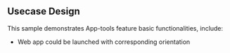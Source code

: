 ## Usecase Design

This sample demonstrates App-tools feature basic functionalities, include:

* Web app could be launched with corresponding orientation
